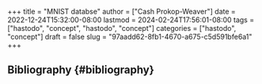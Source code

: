+++
title = "MNIST databse"
author = ["Cash Prokop-Weaver"]
date = 2022-12-24T15:32:00-08:00
lastmod = 2024-02-24T17:56:01-08:00
tags = ["hastodo", "concept", "hastodo", "concept"]
categories = ["hastodo", "concept"]
draft = false
slug = "97aadd62-8fb1-4670-a675-c5d591bfe6a1"
+++

## Bibliography {#bibliography}

<style>.csl-entry{text-indent: -1.5em; margin-left: 1.5em;}</style><div class="csl-bib-body">
</div>
